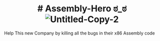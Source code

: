 
<H1 align="center">
  # Assembly-Hero ಠ_ಠ
<img  src="https://i.ibb.co/17Nv2R3/Untitled-Copy-2.png" alt="Untitled-Copy-2" border="0" >
  </H1>
Help This new Company  by killing all the bugs in their x86 Assembly code

